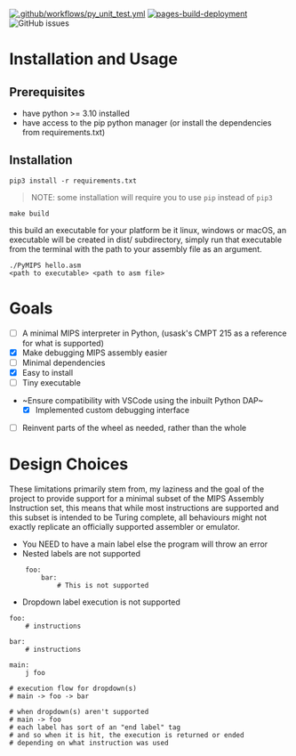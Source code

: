 [![.github/workflows/py_unit_test.yml](https://github.com/frroossst/py_mips_debugger/actions/workflows/py_unit_test.yml/badge.svg)](https://github.com/frroossst/py_mips_debugger/actions/workflows/py_unit_test.yml)
[![pages-build-deployment](https://github.com/frroossst/py_mips_debugger/actions/workflows/pages/pages-build-deployment/badge.svg?branch=master)](https://github.com/frroossst/py_mips_debugger/actions/workflows/pages/pages-build-deployment)
![GitHub issues](https://img.shields.io/github/issues-raw/frroossst/py_mips_debugger?style=plastic)

# Installation and Usage

## Prerequisites
- have python >= 3.10 installed
- have access to the pip python manager (or install the dependencies from requirements.txt)

## Installation

`pip3 install -r requirements.txt`  
> NOTE: some installation will require you to use `pip` instead of `pip3`  



`make build`  

this build an executable for your platform be it linux, windows or macOS, an executable will be created in dist/ subdirectory, simply run that executable from the terminal with the path to your assembly file as an argument.  


`./PyMIPS hello.asm`  
`<path to executable> <path to asm file>`

# Goals

- [ ] A minimal MIPS interpreter in Python, (usask's CMPT 215 as a reference for what is supported)
- [x] Make debugging MIPS assembly easier
- [ ] Minimal dependencies
- [x] Easy to install
- [ ] Tiny executable
- ~Ensure compatibility with VSCode using the inbuilt Python DAP~   
    - [x] Implemented custom debugging interface   
- [ ] Reinvent parts of the wheel as needed, rather than the whole

# Design Choices

These limitations primarily stem from, my laziness and the goal of the project to provide support for a minimal 
subset of the MIPS Assembly Instruction set, this means that while most instructions are supported and this subset is
intended to be Turing complete, all behaviours might not exactly replicate an officially supported assembler or emulator.

- You NEED to have a main label else the program will throw an error
- Nested labels are not supported
```
    foo:
        bar:
            # This is not supported
```
- Dropdown label execution is not supported
```
foo:
    # instructions

bar:
    # instructions

main:
    j foo

# execution flow for dropdown(s)
# main -> foo -> bar

# when dropdown(s) aren't supported
# main -> foo
# each label has sort of an "end label" tag
# and so when it is hit, the execution is returned or ended
# depending on what instruction was used
```
